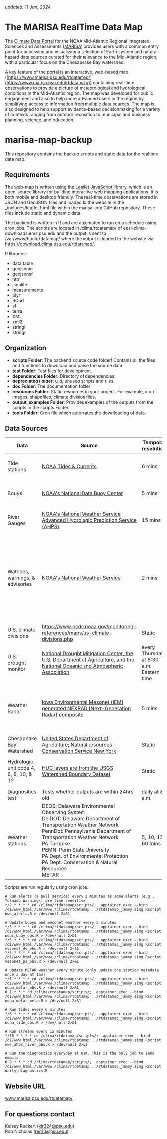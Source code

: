 *updated: 11 Jan, 2024*

# The MARISA RealTime Data Map
The [Climate Data Portal](https://www.marisa.psu.edu) for the NOAA Mid-Atlantic Regional Integrated Sciences and Assessments ([MARISA](https://www.midatlanticrisa.org)) provides users with a common entry point for accessing and visualizing a selection of Earth system and natural hazard data sources curated for their relevance to the Mid-Atlantic region, with a particular focus on the Chesapeake Bay watershed.

A key feature of the portal is an interactive, web-based map ([https://www.marisa.psu.edu/rtdatamap/](https://www.marisa.psu.edu/rtdatamap/)) containing real-time observations to provide a picture of meteorological and hydrological conditions in the Mid-Atlantic region. The map was developed for public engagement and also to help more advanced users in the region by simplifying access to information from multiple data sources. The map is also designed to help support evidence-based decisionmaking for a variety of contexts ranging from outdoor recreation to municipal and business planning, science, and education.

# marisa-map-backup
This repository contains the backup scripts and static data for the realtime data map.

## Requirements
The web-map is written using the [Leaflet JavaScript library](https://leafletjs.com), which is an open-source library for building interactive web mapping applications. It is both mobile and desktop friendly. The real-time observations are stored in JSON and GeoJSON files and loaded to the website in the _includes/leaflet.html file within the marisa-cdp GitHub repository. These files include static and dynamic data.

The backend is written in R and are automated to run on a schedule using cron jobs. The scripts are located in /clima/rtdatamap/ of eesi-clima-downloads.ems.psu.edu and the output is sent to /var/www/html/rtdatamap/ where the output is loaded to the website via https://download.clima.psu.edu/rtdatamap/.

R libraries:

* data.table
* geojsonio
* geojsonsf
* httr
* jsonlite
* measurements
* plyr
* RCurl
* sf
* terra
* XML
* xml2
* stringi
* stringr

## Organization

* **scripts Folder**: The backend source code folder! Contains all the files and functions to download and parse the source data.
* **test Folder**: Test files for development.
* **dependencies Folder**: Directory of dependencies.
* **depreciated Folder**: Old, unused scripts and files.
* **doc Folder**: The documentation folder
* **resources Folder**: Static resources in your project. For example, icon images, shapefiles, climate division files.
* **output_examples Folder**: Provides examples of the outputs from the scripts in the scripts Folder.
* **tools Folder**: Cron file which automates the downloading of data.

## Data Sources

| Data | Source | Temporal resolution | Spatial Resolution | Script | Output | Notes |
| ---- | ---- | ------ | ------ | ------ | ----- | ----- |
| Tide stations | [NOAA Tides & Currents](https://tidesandcurrents.noaa.gov) | 6 mins | -82.0, -73.0, 36.46, 43.75 | noaa\_tide\_obs.R | NOAAtideIDs.txt NOAATideStations.js Tide_figs/ | IDs updated once a day |
| Bouys | [NOAA's National Data Buoy Center](https://www.ndbc.noaa.gov) | 5 mins | -82.0, -73.0, 36.46, 43.75 | ndbc\_buoy\_obs.R | NDBCbuoys.js | IDs updated once a day |
| River Gauges | [NOAA's National Weather Service Advanced Hydrologic Prediction Service (AHPS)](https://water.weather.gov/ahps/index.php) | 15 mins | -82.0, -73.0, 36.46, 43.75 | nws\_ahps\_river\_obs.R | NWSRiverGauges.geojson River_figs/ | Forecast download takes 36mins |
| Watches, warnings, & advisories | [NOAA's National Weather Service](https://www.weather.gov/documentation/services-web-api) | 2 mins | VA, PA, MD, DE, DC, WV, OH | nws_alerts.R | NWSalerts.geojson | Update to push service (NOAAPORT or NOAA Weather Wire Service (NWWS)) in the future to reduce update time to 45 seconds |
| U.S. climate divisions | https://www.ncdc.noaa.gov/monitoring-references/maps/us-climate-divisions.php | Static | National | Clim\_Div\_Clim\_Data/climate\_div\_plotting.R | clim\_div\_fig\_6prec\_nodup.geojson | -- | 
| U.S. drought monitor | [National Drought Mitigation Center, the U.S. Department of Agriculture, and the National Oceanic and Atmospheric Association](https://droughtmonitor.unl.edu) | every Thursday at 8:30 a.m. Eastern time | National | Web map service | [web map service layer](http://ndmc-001.unl.edu:8080/cgi-bin/mapserv.exe?map=/ms4w/apps/usdm/service/usdm\_current\_wms.map&SERVICE=WMS&VERSION=1.3.0&REQUEST=GetMap) | -- | 
| Weather Radar | [Iowa Environmental Mesonet (IEM) generated NEXRAD (Next-Generation Radar) composite](https://mesonet.agron.iastate.edu/docs/nexrad_mosaic/) | 5 mins | National | Web map service | [web map service layer](https://mesonet.agron.iastate.edu/cgi-bin/wms/nexrad/n0q.cgi) | Layer: NEXRAD Base Reflectivity current (nexrad-n0q-900913) |  
| Chesapeake Bay Watershed | [United States Department of Agriculture; Natural resources Conservation Service New York](https://www.nrcs.usda.gov/wps/portal/nrcs/detail/ny/programs/farmbill/rcpp/?cid=stelprdb1254128) | Static | Chesapeake Bay watershed | -- | chesbay_small.geojson | -- | 
| Hydrologic unit code 4, 6, 8, 10, & 12 | [HUC layers are from the USGS Watershed Boundary Dataset](https://catalog.data.gov/dataset/usgs-national-watershed-boundary-dataset-wbd-downloadable-data-collection-national-geospatial-) | Static | Chesapeake Bay watershed | -- | huc-4\_chesapeake.json <br> huc-6\_chesapeake.json <br> huc-8\_chesapeake.json <br> huc-10\_chesapeake.json <br> huc-12\_chesapeake\_color.json | -- | 
| Diagnositics test | Tests whether outputs are within 24hrs old | daily at 8 a.m. | -- | daily_diagnostics.R | email | -- |  
| Weather stations | DEOS: Delaware Environmental Observing System <br> DelDOT: Delaware Department of Transportation Weather Network <br> PennDot: Pennsylvania Department of Transportation Weather Network <br> PA Turnpike <br> PEMN: Penn State University <br> PA Dept. of Environmental Protection	<br> PA Dept. Conservation & Natural Resources <br> METAR | 5, 10, 15, 60 mins | -82.0, -73.0, 36.46, 43.75 | mesonet\_de\_obs.R <br> mesonet\_pa\_obs.R <br> noaa\_metar\_meta.R <br> noaa\_metar\_obs.R | DEMesonet.js <br> PAMesonet.js <br> NoaaMetar.js | -- |

Scripts are run regularly using cron jobs. 

```
# Run alerts (a pull service) every 2 minutes as some alerts (e.g., Tornado Warnings) are time sensitive
*/2 * * * * cd /clima/rtdatamap/scripts/;  apptainer exec --bind /d1/www_html,/var/www,/clima/rtdatamap ../rtdatamap_jammy.simg Rscript nws_alerts.R > /dev/null 2>&1

# Update buoys and mesonet weather every 5 minutes
*/5 * * * * cd /clima/rtdatamap/scripts/;  apptainer exec --bind /d1/www_html,/var/www,/clima/rtdatamap ../rtdatamap_jammy.simg Rscript ndbc_buoy_obs.R > /dev/null 2>&1
*/5 * * * * cd /clima/rtdatamap/scripts/;  apptainer exec --bind /d1/www_html,/var/www,/clima/rtdatamap ../rtdatamap_jammy.simg Rscript mesonet_de_obs.R > /dev/null 2>&1
*/5 * * * * cd /clima/rtdatamap/scripts/;  apptainer exec --bind /d1/www_html,/var/www,/clima/rtdatamap ../rtdatamap_jammy.simg Rscript mesonet_pa_obs.R > /dev/null 2>&1

# Update METAR weather every minute (only update the station metadata once a day at 1am)
*/1 * * * * cd /clima/rtdatamap/scripts/;  apptainer exec --bind /d1/www_html,/var/www,/clima/rtdatamap ../rtdatamap_jammy.simg Rscript noaa_metar_obs.R > /dev/null 2>&1
0 1 * * * cd /clima/rtdatamap/scripts/;  apptainer exec --bind /d1/www_html,/var/www,/clima/rtdatamap ../rtdatamap_jammy.simg Rscript noaa_metar_meta.R > /dev/null 2>&1

# Run tides every 6 minutes
*/6 * * * * cd /clima/rtdatamap/scripts/;  apptainer exec --bind /d1/www_html,/var/www,/clima/rtdatamap ../rtdatamap_jammy.simg Rscript noaa_tide_obs.R > /dev/null 2>&1

# Run streams every 15 minutes
*/15 * * * * cd /clima/rtdatamap/scripts/;  apptainer exec --bind /d1/www_html,/var/www,/clima/rtdatamap ../rtdatamap_jammy.simg Rscript nws_ahps_river_obs.R > /dev/null 2>&1 

# Run the diagnostics everyday at 8am. This is the only job to send emails
0 8 * * * cd /clima/rtdatamap/scripts/;  apptainer exec --bind /d1/www_html,/var/www,/clima/rtdatamap ../rtdatamap_jammy.simg Rscript daily_diagnostics.R
```

## Website URL
www.marisa.psu.edu/rtdatamap/

## For questions contact
Kelsey Ruckert (klr324@psu.edu)  
Rob Nicholas (ren10@psu.edu)
